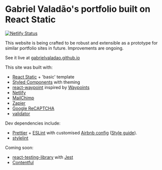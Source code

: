 # Gabriel Valadão's portfolio built on React Static

[![Netlify Status](https://api.netlify.com/api/v1/badges/fe15a355-dd50-4b65-b4f4-9304f72e6171/deploy-status)](https://app.netlify.com/sites/gabrielvaladao/deploys)

This website is being crafted to be robust and extensible as a prototype for similar portfolio sites in future. Improvements are ongoing.

See it live at [gabrielvaladao.github.io](https://gabrielvaladao.github.io/)

This site was built with:

- [React Static](https://react-static.js.org) + 'basic' template
- [Styled Components](https://www.styled-components.com/) with theming
- [react-waypoint](http://brigade.github.io/react-waypoint/) inspired by [Waypoints](http://imakewebthings.com/waypoints/)
- [Netlify](https://www.netlify.com/)
- [MailChimp](https://mailchimp.com/)
- [Zapier](https://zapier.com/)
- [Google ReCAPTCHA](https://developers.google.com/recaptcha/)
- [validator](https://github.com/chriso/validator.js)

Dev dependencies include:

- [Prettier](https://prettier.io/) + [ESLint](https://eslint.org/) with customised [Airbnb config](https://github.com/airbnb/javascript/tree/master/packages/eslint-config-airbnb) ([Style guide](https://github.com/airbnb/javascript)).
- [stylelint](https://stylelint.io/)

Coming soon:

- [react-testing-library](https://github.com/kentcdodds/react-testing-library) with [Jest](https://jestjs.io/)
- [Contentful](https://www.contentful.com/)
